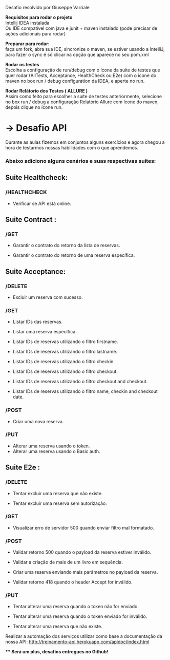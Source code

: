 Desafio resolvido por Giuseppe Varriale 

**Requisitos para rodar o projeto**  
Intellij IDEA instalada  
Ou IDE compatível com java e junit + maven instalado (pode precisar de ações adicionais para rodar)

**Preparar para rodar:**  
faça um fork, abra sua IDE, sincronize o maven, se estiver usando a IntelliJ, para fazer o sync é só clicar na opção que aparece 
no seu pom.xml

**Rodar os testes**  
Escolha a configuração de run/debug com o ícone da suite de testes que quer rodar (AllTests, Acceptance, HealthCheck ou E2e) com o 
ícone do maven no  box run / debug configuration da IDEA, e aperte no run.  

**Rodar Relátorio dos Testes ( ALLURE )**  
Assim como feito para escolher a suíte de testes anteriormente, selecione no box run / debug a configuração Relatório Allure com ícone do maven, depois clique no ícone run.

# ->     Desafio API

Durante as aulas fizemos em conjuntos alguns exercícios e agora chegou a hora de testarmos nossas habilidades com o que aprendemos.

### Abaixo adiciono alguns cenários e suas respectivas suítes:


## **Suite Healthcheck:**

### **/HEALTHCHECK**

* Verificar se API está online.

## **Suite Contract :**

### **/GET**

* Garantir o contrato do retorno da lista de reservas.
  
* Garantir o contrato do retorno de uma reserva específica.

## Suite Acceptance:

### **/DELETE**

* Excluir um reserva com sucesso.

### **/GET**

* Listar IDs das reservas.

* Listar uma reserva específica.

* Listar IDs de reservas utilizando o filtro firstname.

* Listar IDs de reservas utilizando o filtro lastname.

* Listar IDs de reservas utilizando o filtro checkin.

* Listar IDs de reservas utilizando o filtro checkout.

* Listar IDs de reservas utilizando o filtro checkout and checkout.

* Listar IDs de reservas utilizando o filtro name, checkin and checkout date.

### **/POST**

* Criar uma nova reserva.

### **/PUT**

* Alterar uma reserva usando o token.
* Alterar uma reserva usando o Basic auth.

## **Suite E2e :**

### **/DELETE**

* Tentar excluir uma reserva que não existe.

* Tentar excluir uma reserva sem autorização.

### **/GET**

* Visualizar erro de servidor 500 quando enviar filtro mal formatado.

### **/POST**

* Validar retorno 500 quando o payload da reserva estiver inválido.

* Validar a criação de mais de um livro em sequência.

* Criar uma reserva enviando mais parâmetros no payload da reserva.

* Validar retorno 418 quando o header Accept for inválido.

### **/PUT**

* Tentar alterar uma reserva quando o token não for enviado.

* Tentar alterar uma reserva quando o token enviado for inválido.

* Tentar alterar uma reserva que não existe.

Realizar a automação dos serviços utilizar como base a documentação da nossa API: http://treinamento-api.herokuapp.com/apidoc/index.html

**\*\* Será um plus, desafios entregues no Github!**
